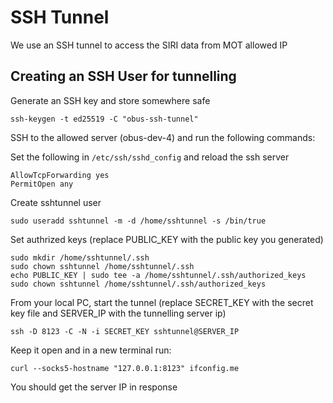 # SSH Tunnel

We use an SSH tunnel to access the SIRI data from MOT allowed IP

## Creating an SSH User for tunnelling

Generate an SSH key and store somewhere safe

```
ssh-keygen -t ed25519 -C "obus-ssh-tunnel"
```

SSH to the allowed server (obus-dev-4) and run the following commands:

Set the following in `/etc/ssh/sshd_config` and reload the ssh server

```
AllowTcpForwarding yes
PermitOpen any
```

Create sshtunnel user

```
sudo useradd sshtunnel -m -d /home/sshtunnel -s /bin/true
```

Set authrized keys (replace PUBLIC_KEY with the public key you generated)

```
sudo mkdir /home/sshtunnel/.ssh
sudo chown sshtunnel /home/sshtunnel/.ssh
echo PUBLIC_KEY | sudo tee -a /home/sshtunnel/.ssh/authorized_keys
sudo chown sshtunnel /home/sshtunnel/.ssh/authorized_keys
```

From your local PC, start the tunnel (replace SECRET_KEY with the secret key file and SERVER_IP with the tunnelling server ip)

```
ssh -D 8123 -C -N -i SECRET_KEY sshtunnel@SERVER_IP
```

Keep it open and in a new terminal run:

```
curl --socks5-hostname "127.0.0.1:8123" ifconfig.me
```

You should get the server IP in response
